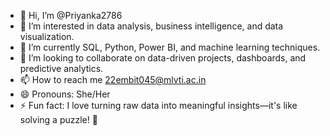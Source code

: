 - 👋 Hi, I’m @Priyanka2786
- 👀 I’m interested in data analysis, business intelligence, and data visualization.
- 🌱 I’m currently SQL, Python, Power BI, and machine learning techniques.
- 💞️ I’m looking to collaborate on data-driven projects, dashboards, and predictive analytics.
- 📫 How to reach me 22embit045@mlvti.ac.in
- 😄 Pronouns: She/Her
- ⚡ Fun fact: I love turning raw data into meaningful insights—it's like solving a puzzle! 🧩

<!---
Priyanka2786/Priyanka2786 is a ✨ special ✨ repository because its `README.md` (this file) appears on your GitHub profile.
You can click the Preview link to take a look at your changes.
--->
